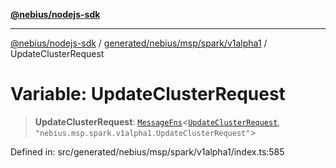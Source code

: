 [**@nebius/nodejs-sdk**](../../../../../../README.md)

---

[@nebius/nodejs-sdk](../../../../../../README.md) / [generated/nebius/msp/spark/v1alpha1](../README.md) / UpdateClusterRequest

# Variable: UpdateClusterRequest

> **UpdateClusterRequest**: [`MessageFns`](../../../../../../runtime/protos/core/interfaces/MessageFns.md)\<[`UpdateClusterRequest`](../interfaces/UpdateClusterRequest.md), `"nebius.msp.spark.v1alpha1.UpdateClusterRequest"`\>

Defined in: src/generated/nebius/msp/spark/v1alpha1/index.ts:585
